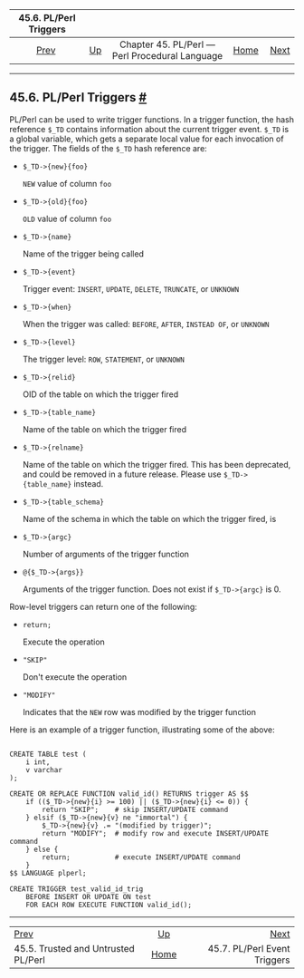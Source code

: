 
|                       45.6. PL/Perl Triggers                       |                                                                    |                                                |                                                       |                                                                    |
| :----------------------------------------------------------------: | :----------------------------------------------------------------- | :--------------------------------------------: | ----------------------------------------------------: | -----------------------------------------------------------------: |
| [Prev](plperl-trusted.html "45.5. Trusted and Untrusted PL/Perl")  | [Up](plperl.html "Chapter 45. PL/Perl — Perl Procedural Language") | Chapter 45. PL/Perl — Perl Procedural Language | [Home](index.html "PostgreSQL 17devel Documentation") |  [Next](plperl-event-triggers.html "45.7. PL/Perl Event Triggers") |

***

## 45.6. PL/Perl Triggers [#](#PLPERL-TRIGGERS)

PL/Perl can be used to write trigger functions. In a trigger function, the hash reference `$_TD` contains information about the current trigger event. `$_TD` is a global variable, which gets a separate local value for each invocation of the trigger. The fields of the `$_TD` hash reference are:

* `$_TD->{new}{foo}`

    `NEW` value of column `foo`

* `$_TD->{old}{foo}`

    `OLD` value of column `foo`

* `$_TD->{name}`

    Name of the trigger being called

* `$_TD->{event}`

    Trigger event: `INSERT`, `UPDATE`, `DELETE`, `TRUNCATE`, or `UNKNOWN`

* `$_TD->{when}`

    When the trigger was called: `BEFORE`, `AFTER`, `INSTEAD OF`, or `UNKNOWN`

* `$_TD->{level}`

    The trigger level: `ROW`, `STATEMENT`, or `UNKNOWN`

* `$_TD->{relid}`

    OID of the table on which the trigger fired

* `$_TD->{table_name}`

    Name of the table on which the trigger fired

* `$_TD->{relname}`

    Name of the table on which the trigger fired. This has been deprecated, and could be removed in a future release. Please use `$_TD->{table_name}` instead.

* `$_TD->{table_schema}`

    Name of the schema in which the table on which the trigger fired, is

* `$_TD->{argc}`

    Number of arguments of the trigger function

* `@{$_TD->{args}}`

    Arguments of the trigger function. Does not exist if `$_TD->{argc}` is 0.

Row-level triggers can return one of the following:

* `return;`

    Execute the operation

* `"SKIP"`

    Don't execute the operation

* `"MODIFY"`

    Indicates that the `NEW` row was modified by the trigger function

Here is an example of a trigger function, illustrating some of the above:

```

CREATE TABLE test (
    i int,
    v varchar
);

CREATE OR REPLACE FUNCTION valid_id() RETURNS trigger AS $$
    if (($_TD->{new}{i} >= 100) || ($_TD->{new}{i} <= 0)) {
        return "SKIP";    # skip INSERT/UPDATE command
    } elsif ($_TD->{new}{v} ne "immortal") {
        $_TD->{new}{v} .= "(modified by trigger)";
        return "MODIFY";  # modify row and execute INSERT/UPDATE command
    } else {
        return;           # execute INSERT/UPDATE command
    }
$$ LANGUAGE plperl;

CREATE TRIGGER test_valid_id_trig
    BEFORE INSERT OR UPDATE ON test
    FOR EACH ROW EXECUTE FUNCTION valid_id();
```

***

|                                                                    |                                                                    |                                                                    |
| :----------------------------------------------------------------- | :----------------------------------------------------------------: | -----------------------------------------------------------------: |
| [Prev](plperl-trusted.html "45.5. Trusted and Untrusted PL/Perl")  | [Up](plperl.html "Chapter 45. PL/Perl — Perl Procedural Language") |  [Next](plperl-event-triggers.html "45.7. PL/Perl Event Triggers") |
| 45.5. Trusted and Untrusted PL/Perl                                |        [Home](index.html "PostgreSQL 17devel Documentation")       |                                       45.7. PL/Perl Event Triggers |
